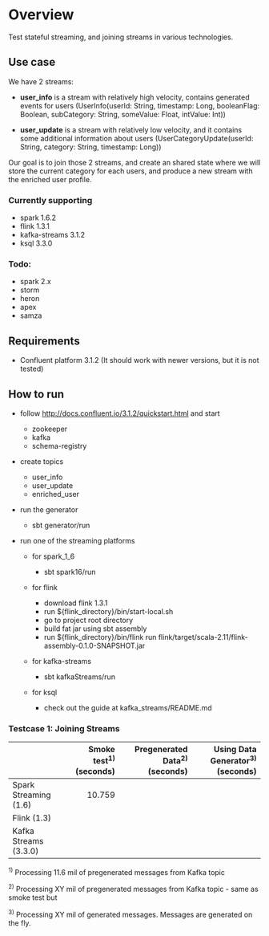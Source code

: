 # Overview


Test stateful streaming, and joining streams in various technologies.

## Use case

We have 2 streams:

* **user_info** is a stream with relatively high velocity, contains generated events for users (UserInfo(userId: String, timestamp: Long, booleanFlag: Boolean, subCategory: String, someValue: Float, intValue: Int))


* **user_update** is a stream with relatively low velocity, and it contains some additional information about users (UserCategoryUpdate(userId: String, category: String, timestamp: Long))

Our goal is to join those 2 streams, and create an shared state where we will store the current category for each users, and produce a new stream with the enriched user profile.


### Currently supporting
* spark 1.6.2
* flink 1.3.1
* kafka-streams 3.1.2
* ksql 3.3.0

### Todo:
* spark 2.x
* storm
* heron
* apex
* samza

## Requirements

* Confluent platform 3.1.2 (It should work with newer versions, but it is not tested)

## How to run

* follow http://docs.confluent.io/3.1.2/quickstart.html and start
    * zookeeper
    * kafka 
    * schema-registry
    
* create topics
    * user_info
    * user_update
    * enriched_user

* run the generator
    * sbt generator/run
    
* run one of the streaming platforms
    * for spark_1_6
        * sbt spark16/run
        
    * for flink
        * download flink 1.3.1
        * run ${flink_directory}/bin/start-local.sh
        * go to project root directory
        * build fat jar using sbt assembly
        * run ${flink_directory}/bin/flink run flink/target/scala-2.11/flink-assembly-0.1.0-SNAPSHOT.jar
        
    * for kafka-streams
        * sbt kafkaStreams/run
        
    * for ksql
        * check out the guide at kafka_streams/README.md 
        

### Testcase 1: Joining Streams

|                        | Smoke test<sup>1)</sup> (seconds) | Pregenerated Data<sup>2)</sup> (seconds) | Using Data Generator<sup>3)</sup> (seconds) | 
| ---------------------- | --------------------------------: | ----------------------------------------:| ------------------------------------------: |
| Spark Streaming (1.6)  | 10.759                            |                                          |                                             |
| Flink (1.3)            |                                   |                                          |                                             |
| Kafka Streams (3.3.0)  |                                   |                                          |                                             |


<sup>1)</sup> Processing 11.6 mil of pregenerated messages from Kafka topic

<sup>2)</sup> Processing XY mil of pregenerated messages from Kafka topic - same as smoke test but

<sup>3)</sup> Processing XY mil of generated messages. Messages are generated on the fly.